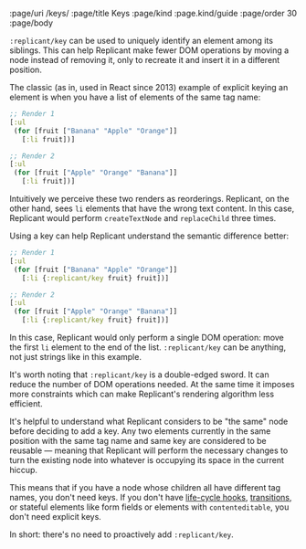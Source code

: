 :page/uri /keys/
:page/title Keys
:page/kind :page.kind/guide
:page/order 30
:page/body

`:replicant/key` can be used to uniquely identify an element among its siblings.
This can help Replicant make fewer DOM operations by moving a node instead of
removing it, only to recreate it and insert it in a different position.

The classic (as in, used in React since 2013) example of explicit keying an
element is when you have a list of elements of the same tag name:

```clj
;; Render 1
[:ul
 (for [fruit ["Banana" "Apple" "Orange"]]
   [:li fruit])]

;; Render 2
[:ul
 (for [fruit ["Apple" "Orange" "Banana"]]
   [:li fruit])]
```

Intuitively we perceive these two renders as reorderings. Replicant, on the
other hand, sees `li` elements that have the wrong text content. In this case,
Replicant would perform `createTextNode` and `replaceChild` three times.

Using a key can help Replicant understand the semantic difference better:

```clj
;; Render 1
[:ul
 (for [fruit ["Banana" "Apple" "Orange"]]
   [:li {:replicant/key fruit} fruit])]

;; Render 2
[:ul
 (for [fruit ["Apple" "Orange" "Banana"]]
   [:li {:replicant/key fruit} fruit])]
```

In this case, Replicant would only perform a single DOM operation: move the
first `li` element to the end of the list. `:replicant/key` can be anything, not
just strings like in this example.

It's worth noting that `:replicant/key` is a double-edged sword. It can reduce
the number of DOM operations needed. At the same time it imposes more
constraints which can make Replicant's rendering algorithm less efficient.

It's helpful to understand what Replicant considers to be "the same" node before
deciding to add a key. Any two elements currently in the same position with the
same tag name and same key are considered to be reusable — meaning that
Replicant will perform the necessary changes to turn the existing node into
whatever is occupying its space in the current hiccup.

This means that if you have a node whose children all have different tag names,
you don't need keys. If you don't have [life-cycle
hooks](/life-cycle-hooks/),
[transitions](/hiccup/#mounting-unmounting), or stateful elements like
form fields or elements with `contenteditable`, you don't need explicit keys.

In short: there's no need to proactively add `:replicant/key`.
